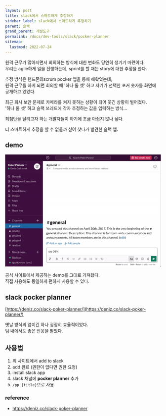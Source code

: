 ```yaml
---
layout: post
title: slack에서 스마트하게 추정하기
sidebar_label: slack에서 스마트하게 추정하기
parent: 슬랙
grand_parent: 개발도구
permalink: /docs/dev-tools/slack/pocker-planner
sitemap:
  lastmod: 2022-07-24
---
```


원격 근무가 많아지면서 회의하는 방식에 대한 변화도 당연히 생기기 마련이다.  
우리는 agile하게 일을 진행하는데, sprint를 할 때는 story에 대한 추정을 한다.

추정 방식은 핸드폰의scrum pocker 앱을 통해 해왔었는데,  
원격 근무를 하게 되면 회의할 때 '하나 둘 셋' 하고 자기가 선택한 포커 숫자를 화면에 공개하고 있었다. 

최근 회사 보안 문제로 카메라를 켜지 못하는 상황이 되어 웃긴 상황이 벌어졌다.  
'하나 둘 셋' 하고 슬랙 쓰레드에 각자 추정하는 값을 입력하는 방식...

최첨단을 달리고자 하는 개발자들이 하기에 조금 아쉽지 않나 싶다.

더 스마트하게 추정을 할 수 없을까 싶어 찾다가 발견한 슬랙 앱.

## demo

![pocker](/images/post/dev-tools/slack/slack_pocker_planner.gif)

공식 사이트에서 제공하는 demo를 그대로 가져왔다.  
직접 사용해도 동일하게 편하게 사용할 수 있다.

## slack pocker planner

[https://deniz.co/slack-poker-planner/](https://deniz.co/slack-poker-planner/)

옛날 방식의 앱이긴 하나 굉장히 효율적이었다.  
팀 내에서도 좋은 반응을 받았다.

## 사용법

1. 위 사이트에서 add to slack
2. add 완료 (권한이 없다면 권한 요청)
3. install slack app
4. slack 채널에 **pocker planner** 추가
5. `/pp {title}`으로 사용



### reference

- https://deniz.co/slack-poker-planner